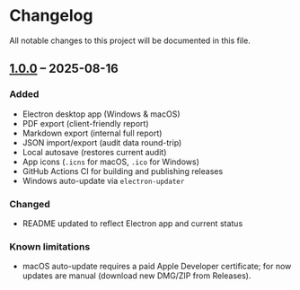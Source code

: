 # Changelog

All notable changes to this project will be documented in this file.

## [1.0.0] – 2025-08-16
### Added
- Electron desktop app (Windows & macOS)
- PDF export (client-friendly report)
- Markdown export (internal full report)
- JSON import/export (audit data round-trip)
- Local autosave (restores current audit)
- App icons (`.icns` for macOS, `.ico` for Windows)
- GitHub Actions CI for building and publishing releases
- Windows auto-update via `electron-updater`

### Changed
- README updated to reflect Electron app and current status

### Known limitations
- macOS auto-update requires a paid Apple Developer certificate; for now updates are manual (download new DMG/ZIP from Releases).

[1.0.0]: https://github.com/DieUlrike/wcag-checklist/releases/tag/v1.0.0